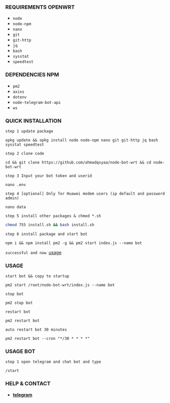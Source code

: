 ### REQUIREMENTS OPENWRT

* `node`
* `node-npm`
* `nano`
* `git`
* `git-http`
* `jq`
* `bash`
* `sysstat`
* `speedtest`

### DEPENDENCIES NPM

* `pm2`
* `axios`
* `dotenv`
* `node-telegram-bot-api`
*  `ws`

### QUICK INSTALLATION
`step 1 update package`

```terminal
opkg update && opkg install node node-npm nano git git-http jq bash sysstat speedtest
```
`step 2 clone code`

```terminal
cd && git clone https://github.com/ahmadqsyaa/node-bot-wrt && cd node-bot-wrt
```
`step 3 Input your bot token and userid`
```terminal
nano .env
```
`step 4 [optional] Only for Huawei modem users (ip default and password admin)`
```terminal
nano data
```
`step 5 install other packages & chmod *.sh`
```sh
chmod 755 install.sh && bash install.sh
```
`step 6 install package and start bot`

```terminal
npm i && npm install pm2 -g && pm2 start index.js --name bot
```
`successful and now `[usage](#usage-bot)
### USAGE

`start bot && copy to startup`

```terminal
pm2 start /root/node-bot-wrt/index.js --name bot
```
`stop bot`

```terminal
pm2 stop bot
```
`restart bot`

```terminal
pm2 restart bot
```
`auto restart bot 30 minutes`

```terminal
pm2 restart bot --cron "*/30 * * * *" 
```

### USAGE BOT

`step 1 open telegram and chat bot and type`
```bot command
/start
```

### HELP & CONTACT
* [**telegram**](https://t.me/rickk1kch)


